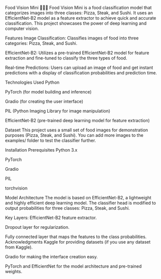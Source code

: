 Food Vision Mini 🍕🥩🍣
Food Vision Mini is a food classification model that categorizes images into three classes: Pizza, Steak, and Sushi. It uses an EfficientNet-B2 model as a feature extractor to achieve quick and accurate classification. This project showcases the power of deep learning and computer vision.

Features
Image Classification: Classifies images of food into three categories: Pizza, Steak, and Sushi.

EfficientNet-B2: Utilizes a pre-trained EfficientNet-B2 model for feature extraction and fine-tuned to classify the three types of food.

Real-time Predictions: Users can upload an image of food and get instant predictions with a display of classification probabilities and prediction time.

Technologies Used
Python

PyTorch (for model building and inference)

Gradio (for creating the user interface)

PIL (Python Imaging Library for image manipulation)

EfficientNet-B2 (pre-trained deep learning model for feature extraction)

Dataset
This project uses a small set of food images for demonstration purposes (Pizza, Steak, and Sushi). You can add more images to the examples/ folder to test the classifier further.

Installation
Prerequisites
Python 3.x

PyTorch

Gradio

PIL

torchvision

Model Architecture
The model is based on EfficientNet-B2, a lightweight and highly efficient deep learning model. The classifier head is modified to output probabilities for three classes: Pizza, Steak, and Sushi.

Key Layers:
EfficientNet-B2 feature extractor.

Dropout layer for regularization.

Fully connected layer that maps the features to the class probabilities.
Acknowledgments
Kaggle for providing datasets (if you use any dataset from Kaggle).

Gradio for making the interface creation easy.

PyTorch and EfficientNet for the model architecture and pre-trained weights.
